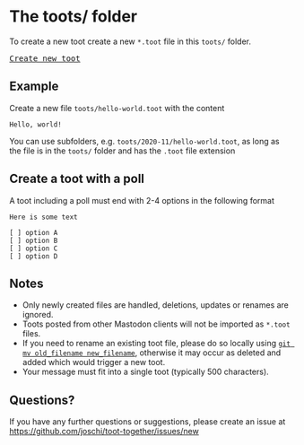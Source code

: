 # The toots/ folder

To create a new toot create a new `*.toot` file in this `toots/` folder.

<kbd>[Create new toot](../../../new/master/?filename=toots/<your-path>.toot)</kbd>

## Example

Create a new file `toots/hello-world.toot` with the content

```
Hello, world!
```

You can use subfolders, e.g. `toots/2020-11/hello-world.toot`, as long as the file is in the `toots/` folder and has the `.toot` file extension

## Create a toot with a poll

A toot including a poll must end with 2-4 options in the following format

```
Here is some text

[ ] option A
[ ] option B
[ ] option C
[ ] option D
```

## Notes

- Only newly created files are handled, deletions, updates or renames are ignored.
- Toots posted from other Mastodon clients will not be imported as `*.toot` files.
- If you need to rename an existing toot file, please do so locally using [`git mv old_filename new_filename`](https://help.github.com/en/articles/renaming-a-file-using-the-command-line), otherwise it may occur as deleted and added which would trigger a new toot.
- Your message must fit into a single toot (typically 500 characters).

## Questions?

If you have any further questions or suggestions, please create an issue at https://github.com/joschi/toot-together/issues/new
